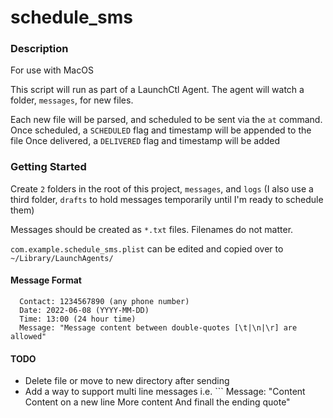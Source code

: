 # schedule_sms

### Description
For use with MacOS

This script will run as part of a LaunchCtl Agent. The agent will watch a folder, `messages`, for new files.

Each new file will be parsed, and scheduled to be sent via the `at` command.
Once scheduled, a `SCHEDULED` flag and timestamp will be appended to the file
Once delivered, a `DELIVERED` flag and timestamp will be added

### Getting Started
Create `2` folders in the root of this project, `messages`, and `logs`
(I also use a third folder, `drafts` to hold messages temporarily until I'm ready to schedule them)

Messages should be created as `*.txt` files. Filenames do not matter.

`com.example.schedule_sms.plist` can be edited and copied over to `~/Library/LaunchAgents/`
#### Message Format
```
  Contact: 1234567890 (any phone number)
  Date: 2022-06-08 (YYYY-MM-DD)
  Time: 13:00 (24 hour time)
  Message: "Message content between double-quotes [\t|\n|\r] are allowed"
```

#### TODO
* Delete file or move to new directory after sending
* Add a way to support multi line messages
  i.e. ```
    Message: "Content
      Content on a new line
      More content
      And finall the ending quote"
  ```